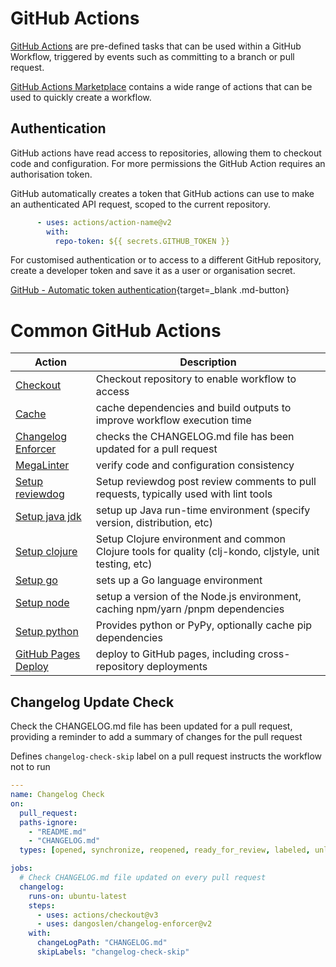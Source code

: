 # GitHub Actions

[GitHub Actions](https://docs.github.com/en/actions) are pre-defined tasks that can be used within a GitHub Workflow, triggered by events such as committing to a branch or pull request.

[GitHub Actions Marketplace]()  contains a wide range of actions that can be used to quickly create a workflow.


## Authentication

GitHub actions have read access to repositories, allowing them to checkout code and configuration.  For more permissions the GitHub Action requires an authorisation token.

GitHub automatically creates a token that GitHub actions can use to make an authenticated API request, scoped to the current repository.

```yaml title="Use automatically created token"
      - uses: actions/action-name@v2
        with:
          repo-token: ${{ secrets.GITHUB_TOKEN }}
```

For customised authentication or to  access to a different GitHub repository, create a developer token and save it as a user or organisation secret.



[GitHub - Automatic token authentication](https://docs.github.com/en/actions/security-guides/automatic-token-authentication){target=_blank .md-button}


# Common GitHub Actions

| Action                                                                               | Description                                                                                             |
|--------------------------------------------------------------------------------------|---------------------------------------------------------------------------------------------------------|
| [Checkout](https://github.com/marketplace/actions/checkout)                          | Checkout repository to enable workflow to access                                                        |
| [Cache](https://github.com/marketplace/actions/cache)                                | cache dependencies and build outputs to improve workflow execution time                                 |
| [Changelog Enforcer](https://github.com/marketplace/actions/changelog-enforcer)      | checks the CHANGELOG.md file has been updated for a pull request                                        |
| [MegaLinter](https://github.com/marketplace/actions/megalinter)                      | verify code and configuration consistency                                                               |
| [Setup reviewdog](https://github.com/marketplace/actions/setup-reviewdog)            | Setup reviewdog post review comments to pull requests, typically used with lint tools                   |
| [Setup java jdk](https://github.com/marketplace/actions/setup-java-jdk)              | setup up Java run-time environment (specify version, distribution, etc)                                 |
| [Setup clojure](https://github.com/marketplace/actions/setup-clojure)                | Setup Clojure environment and common Clojure tools for quality (clj-kondo, cljstyle, unit testing, etc) |
| [Setup go](https://github.com/marketplace/actions/setup-go-environment)              | sets up a Go language environment                                                                       |
| [Setup node](https://github.com/marketplace/actions/setup-node-js-environment)       | setup a version of the Node.js environment, caching npm/yarn /pnpm dependencies                         |
| [Setup python](https://github.com/marketplace/actions/setup-python)                  | Provides python or PyPy, optionally cache pip dependencies                                              |
| [GitHub Pages Deploy](https://github.com/marketplace/actions/deploy-to-github-pages) | deploy to GitHub pages, including cross-repository deployments                                          |


## Changelog Update Check

Check the CHANGELOG.md file has been updated for a pull request, providing a reminder to add a summary of changes for the pull request

Defines `changelog-check-skip` label on a pull request instructs the workflow not to run

```yaml title=".github/workflows/changelog-check.yml"
---
name: Changelog Check
on:
  pull_request:
  paths-ignore:
    - "README.md"
    - "CHANGELOG.md"
  types: [opened, synchronize, reopened, ready_for_review, labeled, unlabeled]

jobs:
  # Check CHANGELOG.md file updated on every pull request
  changelog:
    runs-on: ubuntu-latest
    steps:
      - uses: actions/checkout@v3
      - uses: dangoslen/changelog-enforcer@v2
    with:
      changeLogPath: "CHANGELOG.md"
      skipLabels: "changelog-check-skip"
```
